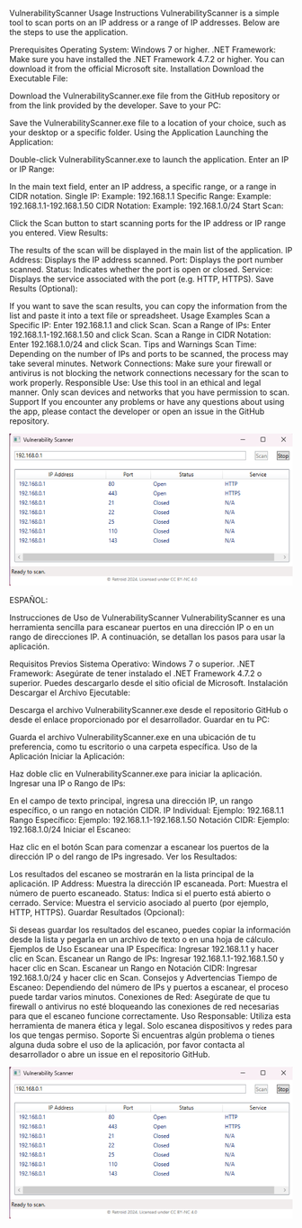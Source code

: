 VulnerabilityScanner Usage Instructions
VulnerabilityScanner is a simple tool to scan ports on an IP address or a range of IP addresses. Below are the steps to use the application.

Prerequisites
Operating System: Windows 7 or higher.
.NET Framework: Make sure you have installed the .NET Framework 4.7.2 or higher. You can download it from the official Microsoft site.
Installation
Download the Executable File:

Download the VulnerabilityScanner.exe file from the GitHub repository or from the link provided by the developer.
Save to your PC:

Save the VulnerabilityScanner.exe file to a location of your choice, such as your desktop or a specific folder.
Using the Application
Launching the Application:

Double-click VulnerabilityScanner.exe to launch the application.
Enter an IP or IP Range:

In the main text field, enter an IP address, a specific range, or a range in CIDR notation.
Single IP: Example: 192.168.1.1
Specific Range: Example: 192.168.1.1-192.168.1.50
CIDR Notation: Example: 192.168.1.0/24
Start Scan:

Click the Scan button to start scanning ports for the IP address or IP range you entered.
View Results:

The results of the scan will be displayed in the main list of the application.
IP Address: Displays the IP address scanned.
Port: Displays the port number scanned.
Status: Indicates whether the port is open or closed.
Service: Displays the service associated with the port (e.g. HTTP, HTTPS).
Save Results (Optional):

If you want to save the scan results, you can copy the information from the list and paste it into a text file or spreadsheet.
Usage Examples
Scan a Specific IP:
Enter 192.168.1.1 and click Scan.
Scan a Range of IPs:
Enter 192.168.1.1-192.168.1.50 and click Scan.
Scan a Range in CIDR Notation:
Enter 192.168.1.0/24 and click Scan.
Tips and Warnings
Scan Time: Depending on the number of IPs and ports to be scanned, the process may take several minutes.
Network Connections: Make sure your firewall or antivirus is not blocking the network connections necessary for the scan to work properly.
Responsible Use: Use this tool in an ethical and legal manner. Only scan devices and networks that you have permission to scan.
Support
If you encounter any problems or have any questions about using the app, please contact the developer or open an issue in the GitHub repository.

![Image example](https://github.com/retroid0/Escaner_puertos/blob/main/puertos.png)

ESPAÑOL:

Instrucciones de Uso de VulnerabilityScanner
VulnerabilityScanner es una herramienta sencilla para escanear puertos en una dirección IP o en un rango de direcciones IP. A continuación, se detallan los pasos para usar la aplicación.

Requisitos Previos
Sistema Operativo: Windows 7 o superior.
.NET Framework: Asegúrate de tener instalado el .NET Framework 4.7.2 o superior. Puedes descargarlo desde el sitio oficial de Microsoft.
Instalación
Descargar el Archivo Ejecutable:

Descarga el archivo VulnerabilityScanner.exe desde el repositorio GitHub o desde el enlace proporcionado por el desarrollador.
Guardar en tu PC:

Guarda el archivo VulnerabilityScanner.exe en una ubicación de tu preferencia, como tu escritorio o una carpeta específica.
Uso de la Aplicación
Iniciar la Aplicación:

Haz doble clic en VulnerabilityScanner.exe para iniciar la aplicación.
Ingresar una IP o Rango de IPs:

En el campo de texto principal, ingresa una dirección IP, un rango específico, o un rango en notación CIDR.
IP Individual: Ejemplo: 192.168.1.1
Rango Específico: Ejemplo: 192.168.1.1-192.168.1.50
Notación CIDR: Ejemplo: 192.168.1.0/24
Iniciar el Escaneo:

Haz clic en el botón Scan para comenzar a escanear los puertos de la dirección IP o del rango de IPs ingresado.
Ver los Resultados:

Los resultados del escaneo se mostrarán en la lista principal de la aplicación.
IP Address: Muestra la dirección IP escaneada.
Port: Muestra el número de puerto escaneado.
Status: Indica si el puerto está abierto o cerrado.
Service: Muestra el servicio asociado al puerto (por ejemplo, HTTP, HTTPS).
Guardar Resultados (Opcional):

Si deseas guardar los resultados del escaneo, puedes copiar la información desde la lista y pegarla en un archivo de texto o en una hoja de cálculo.
Ejemplos de Uso
Escanear una IP Específica:
Ingresar 192.168.1.1 y hacer clic en Scan.
Escanear un Rango de IPs:
Ingresar 192.168.1.1-192.168.1.50 y hacer clic en Scan.
Escanear un Rango en Notación CIDR:
Ingresar 192.168.1.0/24 y hacer clic en Scan.
Consejos y Advertencias
Tiempo de Escaneo: Dependiendo del número de IPs y puertos a escanear, el proceso puede tardar varios minutos.
Conexiones de Red: Asegúrate de que tu firewall o antivirus no esté bloqueando las conexiones de red necesarias para que el escaneo funcione correctamente.
Uso Responsable: Utiliza esta herramienta de manera ética y legal. Solo escanea dispositivos y redes para los que tengas permiso.
Soporte
Si encuentras algún problema o tienes alguna duda sobre el uso de la aplicación, por favor contacta al desarrollador o abre un issue en el repositorio GitHub.

![Imagen ejemplo](https://github.com/retroid0/Escaner_puertos/blob/main/puertos.png)

